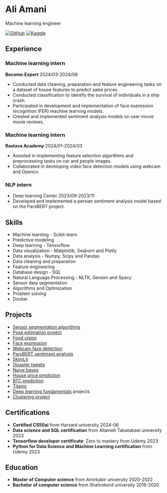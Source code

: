 # Ali Amani

Machine learning engineer

[![GitHub](https://img.shields.io/badge/github-%23121011.svg?style=for-the-badge&logo=github&logoColor=white)](https://github.com/MrAliAmani)
[![Kaggle](https://img.shields.io/badge/Kaggle-035a7d?style=for-the-badge&logo=kaggle&logoColor=white)](https://www.kaggle.com/mraliamani)

## Experience

### Machine learning intern

**Become.Expert** 2024/03-2024/06

* Conducted data cleaning, preparation and feature engineering tasks on a dataset of house features to predict sales prices.
* Conducted classification to identify the survival of individuals in a ship crash.
* Participated in development and implementation of face expression recognition (FER) machine learning models.
* Created and implemented sentiment analysis models on user movie movie reviews.

### Machine learning intern

**Rastava Academy** 2024/01-2024/03

* Assisted in implementing feature selection algorithms and preprocessing tasks on car and people images.
* Collaborated in developing video face detection models using webcam and Opencv.

### NLP intern

* Deep learning Center 2023/09-2023/11
* Developed and implemented a persian sentiment analysis model based on the ParsBERT project.

## Skills

* Machine learning - Scikit-learn
* Predictive modeling
* Deep learning - Tensorflow
* Data visualization - Matplotlib, Seaborn and Plotly
* Data analysis - Numpy, Scipy and Pandas
* Data cleaning and preparation
* Feature engineering
* Database design - SQL
* Natural Language Processing - NLTK, Gensim and Spacy
* Sensor data segmentation
* Algorithms and Optimization
* Problem solving
* Docker

## Projects

* [Sensor segmentation algorithms](https://github.com/MrAliAmani/SensorSegmentation)
* [Pose estimation project](https://github.com/MrAliAmani/PoseEstimation)
* [Food vision](https://github.com/MrAliAmani/FoodVision)
* [Face expression](https://www.kaggle.com/code/mraliamani/fer2013)
* [Webcam face detection](https://github.com/MrAliAmani/WebcamFaceDetection)
* [ParsBERT sentiment analysis](https://github.com/MrAliAmani/ParsBERT-Sentiment-Analysis)
* [SkimLit](https://github.com/MrAliAmani/SkimLit)
* [Disaster tweets](https://github.com/MrAliAmani/DisasterTweets)
* [Naive bayes](https://www.kaggle.com/code/mraliamani/naive-bayes)
* [House price prediction](https://github.com/MrAliAmani/BTC-prediction)
* [BTC prediction](https://www.kaggle.com/code/mraliamani/house-price)
* [Titanic](https://github.com/MrAliAmani/Titanic)
* [Deep learning fundamentals](https://github.com/MrAliAmani/deeplearning_fundamentals) projects
* [Clustering project](https://www.kaggle.com/code/mraliamani/tabular-clustering)

## Certifications

* **Certified CS50ai** from Harvard university 2024-06
* **Data science and SQL certification** from Allameh Tabatabaei university 2023
* **Tensorflow developer certificate**: Zero to mastery from Udemy 2023
* **Python for Data Science and Machine Learning certification** from Udemy 2023

## Education

* **Master of Computer science** from Amirkabir university 2020-2022
* **Bachelor of computer science** from Shahrekord university 2016-2020

